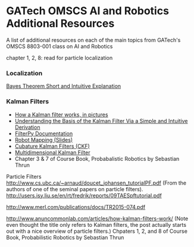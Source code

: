# GATech OMSCS AI and Robotics Additional Resources
A list of additional resources on each of the main topics from GATech's OMSCS 8803-001 class on AI and Robotics

chapter 1, 2, 8: read for particle localization

### Localization
[Bayes Theorem Short and Intuitive Explanation](https://betterexplained.com/articles/an-intuitive-and-short-explanation-of-bayes-theorem/)

### Kalman Filters

- [How a Kalman filter works, in pictures](http://www.bzarg.com/p/how-a-kalman-filter-works-in-pictures/)
- [Understanding the Basis of the Kalman Filter Via a Simple and Intuitive Derivation](https://www.cl.cam.ac.uk/~rmf25/papers/Understanding%20the%20Basis%20of%20the%20Kalman%20Filter.pdf)
- [FilterPy Documentation](https://filterpy.readthedocs.io/en/latest/)
- [Robot Mapping (Slides)](http://ais.informatik.uni-freiburg.de/teaching/ws12/mapping/pdf/slam04-ekf-slam.pdf)
- [Cubature Kalman Filters (CKF)](http://haranarasaratnam.com/docs/phd_thesis.pdf)
- [Multidimensional Kalman Filter](http://nbviewer.jupyter.org/github/balzer82/Kalman/blob/master/Kalman-Filter-CA-Ball.ipynb?create=1)
- Chapter 3 & 7 of Course Book, Probabalistic Robotics by Sebastian Thrun

Particle Filters
http://www.cs.ubc.ca/~arnaud/doucet_johansen_tutorialPF.pdf  (From the authors of one of the seminal papers on particle filters).
http://users.isy.liu.se/en/rt/fredrik/reports/09TAESpftutorial.pdf

http://www.merl.com/publications/docs/TR2015-074.pdf

http://www.anuncommonlab.com/articles/how-kalman-filters-work/    (Note even thought the title only refers to Kalman filters, the post actually starts out with a nice overview of particle filters.)
Chpaters 1, 2, and 8 of Course Book, Probabilistic Robotics by Sebastian Thrun
